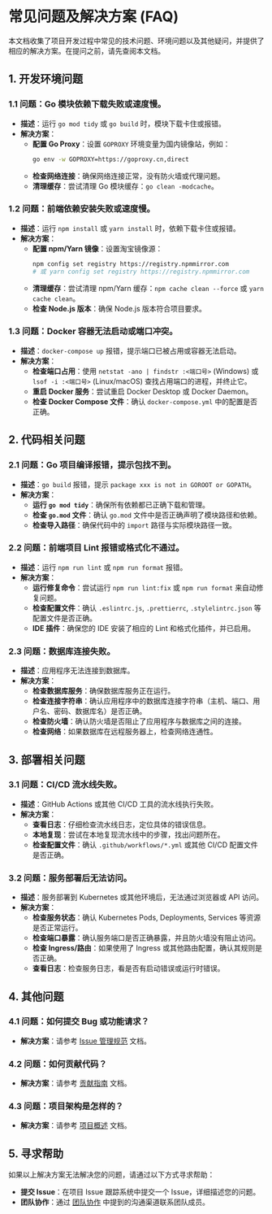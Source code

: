 # 常见问题及解决方案 (FAQ)

本文档收集了项目开发过程中常见的技术问题、环境问题以及其他疑问，并提供了相应的解决方案。在提问之前，请先查阅本文档。

## 1. 开发环境问题

### 1.1 问题：Go 模块依赖下载失败或速度慢。

*   **描述**：运行 `go mod tidy` 或 `go build` 时，模块下载卡住或报错。
*   **解决方案**：
    *   **配置 Go Proxy**：设置 `GOPROXY` 环境变量为国内镜像站，例如：
        ```bash
        go env -w GOPROXY=https://goproxy.cn,direct
        ```
    *   **检查网络连接**：确保网络连接正常，没有防火墙或代理问题。
    *   **清理缓存**：尝试清理 Go 模块缓存：`go clean -modcache`。

### 1.2 问题：前端依赖安装失败或速度慢。

*   **描述**：运行 `npm install` 或 `yarn install` 时，依赖下载卡住或报错。
*   **解决方案**：
    *   **配置 npm/Yarn 镜像**：设置淘宝镜像源：
        ```bash
        npm config set registry https://registry.npmmirror.com
        # 或 yarn config set registry https://registry.npmmirror.com
        ```
    *   **清理缓存**：尝试清理 npm/Yarn 缓存：`npm cache clean --force` 或 `yarn cache clean`。
    *   **检查 Node.js 版本**：确保 Node.js 版本符合项目要求。

### 1.3 问题：Docker 容器无法启动或端口冲突。

*   **描述**：`docker-compose up` 报错，提示端口已被占用或容器无法启动。
*   **解决方案**：
    *   **检查端口占用**：使用 `netstat -ano | findstr :<端口号>` (Windows) 或 `lsof -i :<端口号>` (Linux/macOS) 查找占用端口的进程，并终止它。
    *   **重启 Docker 服务**：尝试重启 Docker Desktop 或 Docker Daemon。
    *   **检查 Docker Compose 文件**：确认 `docker-compose.yml` 中的配置是否正确。

## 2. 代码相关问题

### 2.1 问题：Go 项目编译报错，提示包找不到。

*   **描述**：`go build` 报错，提示 `package xxx is not in GOROOT or GOPATH`。
*   **解决方案**：
    *   **运行 `go mod tidy`**：确保所有依赖都已正确下载和管理。
    *   **检查 `go.mod` 文件**：确认 `go.mod` 文件中是否正确声明了模块路径和依赖。
    *   **检查导入路径**：确保代码中的 `import` 路径与实际模块路径一致。

### 2.2 问题：前端项目 Lint 报错或格式化不通过。

*   **描述**：运行 `npm run lint` 或 `npm run format` 报错。
*   **解决方案**：
    *   **运行修复命令**：尝试运行 `npm run lint:fix` 或 `npm run format` 来自动修复问题。
    *   **检查配置文件**：确认 `.eslintrc.js`, `.prettierrc`, `.stylelintrc.json` 等配置文件是否正确。
    *   **IDE 插件**：确保您的 IDE 安装了相应的 Lint 和格式化插件，并已启用。

### 2.3 问题：数据库连接失败。

*   **描述**：应用程序无法连接到数据库。
*   **解决方案**：
    *   **检查数据库服务**：确保数据库服务正在运行。
    *   **检查连接字符串**：确认应用程序中的数据库连接字符串（主机、端口、用户名、密码、数据库名）是否正确。
    *   **检查防火墙**：确认防火墙是否阻止了应用程序与数据库之间的连接。
    *   **检查网络**：如果数据库在远程服务器上，检查网络连通性。

## 3. 部署相关问题

### 3.1 问题：CI/CD 流水线失败。

*   **描述**：GitHub Actions 或其他 CI/CD 工具的流水线执行失败。
*   **解决方案**：
    *   **查看日志**：仔细检查流水线日志，定位具体的错误信息。
    *   **本地复现**：尝试在本地复现流水线中的步骤，找出问题所在。
    *   **检查配置文件**：确认 `.github/workflows/*.yml` 或其他 CI/CD 配置文件是否正确。

### 3.2 问题：服务部署后无法访问。

*   **描述**：服务部署到 Kubernetes 或其他环境后，无法通过浏览器或 API 访问。
*   **解决方案**：
    *   **检查服务状态**：确认 Kubernetes Pods, Deployments, Services 等资源是否正常运行。
    *   **检查端口暴露**：确认服务端口是否正确暴露，并且防火墙没有阻止访问。
    *   **检查 Ingress/路由**：如果使用了 Ingress 或其他路由配置，确认其规则是否正确。
    *   **查看日志**：检查服务日志，看是否有启动错误或运行时错误。

## 4. 其他问题

### 4.1 问题：如何提交 Bug 或功能请求？

*   **解决方案**：请参考 [Issue 管理规范](workflow-issue-management.md) 文档。

### 4.2 问题：如何贡献代码？

*   **解决方案**：请参考 [贡献指南](contribution-guide.md) 文档。

### 4.3 问题：项目架构是怎样的？

*   **解决方案**：请参考 [项目概述](project-overview.md) 文档。

## 5. 寻求帮助

如果以上解决方案无法解决您的问题，请通过以下方式寻求帮助：

*   **提交 Issue**：在项目 Issue 跟踪系统中提交一个 Issue，详细描述您的问题。
*   **团队协作**：通过 [团队协作](team-collaboration.md) 中提到的沟通渠道联系团队成员。
